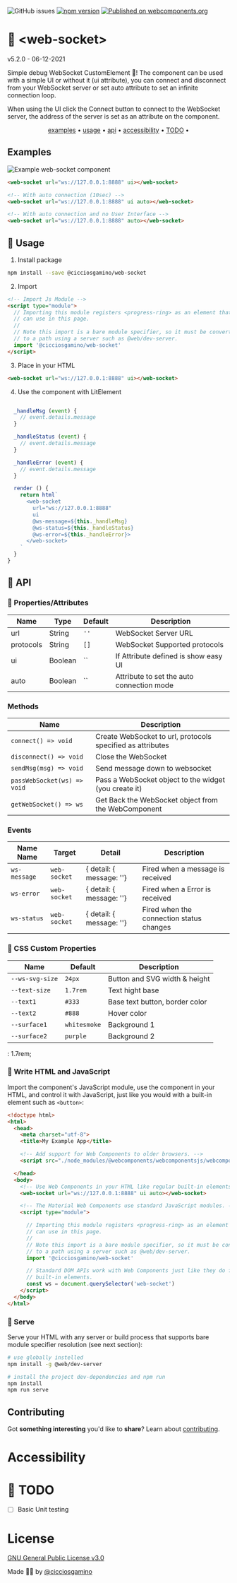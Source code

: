 ![GitHub issues](https://img.shields.io/github/issues/CICCIOSGAMINO/web-socket)
[![npm version](https://badgen.net/npm/v/@cicciosgamino/progress-ring)](https://www.npmjs.com/package/@cicciosgamino/web-socket)
[![Published on webcomponents.org](https://img.shields.io/badge/webcomponents.org-published-blue.svg)](https://www.webcomponents.org/element/cicciosgamino/web-socket)

# 🍔 \<web-socket\>

v5.2.0 - 06-12-2021

Simple debug WebSocket CustomElement 🍔! The component can be used with a simple UI or without it (ui attribute), you can connect and disconnect from your WebSocket server or set auto attribute to set an infinite connection loop.

When using the UI click the Connect button to connect to the WebSocket server, the address of the server is set as an attribute on the component.

<p align="center">
  <a href="#examples">examples</a> •
  <a href="#usage">usage</a> •
  <a href="#api">api</a> •
  <a href="#accessibility">accessibility</a> •
  <a href="#todo">TODO</a> •
</p>

## Examples

![Example web-socket component](https://raw.githubusercontent.com/CICCIOSGAMINO/cicciosgamino.github.io/master/images/exampleWebSocket.gif)

```html
<web-socket url="ws://127.0.0.1:8888" ui></web-socket>
```

```html
<!-- With auto connection (10sec) -->
<web-socket url="ws://127.0.0.1:8888" ui auto></web-socket>

<!-- With auto connection and no User Interface -->
<web-socket url="ws://127.0.0.1:8888" auto></web-socket>
```

## 🚀 Usage

1. Install package
```bash
npm install --save @cicciosgamino/web-socket
```

2. Import
```html
<!-- Import Js Module -->
<script type="module">
  // Importing this module registers <progress-ring> as an element that you
  // can use in this page.
  //
  // Note this import is a bare module specifier, so it must be converted
  // to a path using a server such as @web/dev-server.
  import '@cicciosgamino/web-socket'
</script>
```

3. Place in your HTML
```html
<web-socket url="ws://127.0.0.1:8888" ui></web-socket>
```

4. Use the component with LitElement
```javascript

  _handleMsg (event) {
    // event.details.message
  }

  _handleStatus (event) {
    // event.details.message
  }

  _handleError (event) {
    // event.details.message
  }

  render () {
    return html`
      <web-socket 
        url="ws://127.0.0.1:8888" 
        ui
        @ws-message=${this._handleMsg}
        @ws-status=${this._handleStatus}
        @ws-error=${this._handleError}>
      </web-socket>
    `
  }
}
```

## 🐝 API

### 📒 Properties/Attributes

| Name | Type | Default | Description
| ------------- | ------------- | ------------ | --------------
| url       | String | `''` | WebSocket Server URL
| protocols | String | `[]` | WebSocket Supported protocols
| ui    | Boolean | `` | If Attribute defined is show easy UI
| auto  | Boolean | `` | Attribute to set the auto connection mode

### Methods

| Name         | Description
| ------------ | -------------
| `connect() => void`    | Create WebSocket to url, protocols specified as attributes
| `disconnect() => void` | Close the WebSocket
| `sendMsg(msg) => void` | Send message down to websocket
| `passWebSocket(ws) => void`| Pass a WebSocket object to the widget (you create it)
| `getWebSocket() => ws` | Get Back the WebSocket object from the WebComponent

### Events

|  Name Name  |  Target  |   Detail   |   Description   
| ----------- | -------- | ---------- | -----------------------------------------
|  `ws-message`  |  `web-socket` | { detail: { message: ''} | Fired when a message is received
|  `ws-error`    |  `web-socket` | { detail: { message: ''} | Fired when a Error is received
|  `ws-status`   | `web-socket`  | { detail: { message: ''} | Fired when the connection status changes

### 🧁 CSS Custom Properties

| Name | Default | Description
| --------------- | ------- | --------------------------------
| `--ws-svg-size` | `24px`  | Button and SVG width & height
| `--text-size`   | `1.7rem`| Text hight base
| `--text1`       | `#333`  | Base text button, border color
| `--text2`       | `#888`  | Hover color
| `--surface1`    | `whitesmoke` | Background 1
| `--surface2`    | `purple`     | Background 2

: 1.7rem;

### 🤖 Write HTML and JavaScript
Import the component's JavaScript module, use the component in your HTML, and control it with JavaScript, just like you would with a built-in element such as `<button>`:

```html
<!doctype html>
<html>
  <head>
    <meta charset="utf-8">
    <title>My Example App</title>

    <!-- Add support for Web Components to older browsers. -->
    <script src="./node_modules/@webcomponents/webcomponentsjs/webcomponents-loader.js"></script>

  </head>
  <body>
    <!-- Use Web Components in your HTML like regular built-in elements. -->
    <web-socket url="ws://127.0.0.1:8888" ui auto></web-socket>

    <!-- The Material Web Components use standard JavaScript modules. -->
    <script type="module">

      // Importing this module registers <progress-ring> as an element that you
      // can use in this page.
      //
      // Note this import is a bare module specifier, so it must be converted
      // to a path using a server such as @web/dev-server.
      import '@cicciosgamino/web-socket'

      // Standard DOM APIs work with Web Components just like they do for
      // built-in elements.
      const ws = document.querySelector('web-socket')
    </script>
  </body>
</html>
```

### 🚀 Serve
Serve your HTML with any server or build process that supports bare module specifier resolution (see next section):
```bash
# use globally instelled
npm install -g @web/dev-server

# install the project dev-dependencies and npm run
npm install
npm run serve
```

## Contributing

Got **something interesting** you'd like to **share**? Learn about [contributing](https://github.com/CICCIOSGAMINO/init/blob/master/CONTRIBUTING.md).

# Accessibility

# 🔧 TODO
- [ ] Basic Unit testing

# License
[GNU General Public License v3.0](https://github.com/CICCIOSGAMINO/init/blob/master/LICENSE)

Made 🧑‍💻 by [@cicciosgamino](https://cicciosgamino.web.app)
